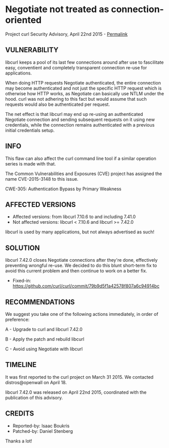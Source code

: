Negotiate not treated as connection-oriented
============================================

Project curl Security Advisory, April 22nd 2015 -
[Permalink](https://curl.se/docs/CVE-2015-3148.html)

VULNERABILITY
-------------

libcurl keeps a pool of its last few connections around after use to
fascilitate easy, conventient and completely transparent connection re-use for
applications.

When doing HTTP requests Negotiate authenticated, the entire connection may
become authenticated and not just the specific HTTP request which is otherwise
how HTTP works, as Negotiate can basically use NTLM under the hood. curl was
not adhering to this fact but would assume that such requests would also be
authenticated per request.

The net effect is that libcurl may end up re-using an authenticated Negotiate
connection and sending subsequent requests on it using new credentials, while
the connection remains authenticated with a previous initial credentials
setup.

INFO
----

This flaw can also affect the curl command line tool if a similar operation
series is made with that.

The Common Vulnerabilities and Exposures (CVE) project has assigned the name
CVE-2015-3148 to this issue.

CWE-305: Authentication Bypass by Primary Weakness

AFFECTED VERSIONS
-----------------

- Affected versions: from libcurl 7.10.6 to and including 7.41.0
- Not affected versions: libcurl < 7.10.6 and libcurl >= 7.42.0

libcurl is used by many applications, but not always advertised as such!

SOLUTION
---------------

libcurl 7.42.0 closes Negotiate connections after they're done, effectively
preventing wrongful re-use. We decided to do this blunt short-term fix to
avoid this current problem and then continue to work on a better fix.

- Fixed-in: https://github.com/curl/curl/commit/79b9d5f1a42578f807a6c94914bc

RECOMMENDATIONS
---------------

We suggest you take one of the following actions immediately, in order of
preference:

A - Upgrade to curl and libcurl 7.42.0

B - Apply the patch and rebuild libcurl

C - Avoid using Negotiate with libcurl

TIMELINE
---------

It was first reported to the curl project on March 31 2015. We contacted
distros@openwall on April 18.

libcurl 7.42.0 was released on April 22nd 2015, coordinated with the
publication of this advisory.

CREDITS
-------

- Reported-by: Isaac Boukris
- Patched-by: Daniel Stenberg

Thanks a lot!
